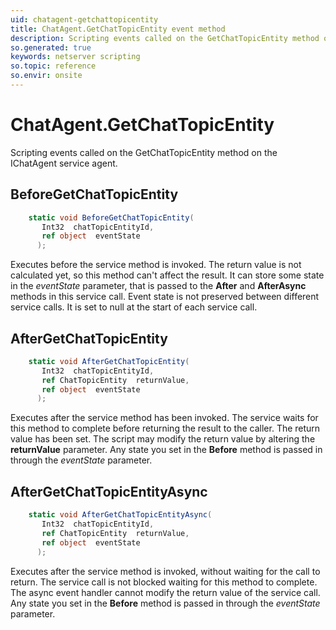 ```yaml
---
uid: chatagent-getchattopicentity
title: ChatAgent.GetChatTopicEntity event method
description: Scripting events called on the GetChatTopicEntity method on the ChatAgent service agent.
so.generated: true
keywords: netserver scripting
so.topic: reference
so.envir: onsite
---
```

# ChatAgent.GetChatTopicEntity

Scripting events called on the <see cref='M:IChatAgent.GetChatTopicEntity'>GetChatTopicEntity</see> method on the <see cref='IChatAgent'>IChatAgent</see>  service agent.

## BeforeGetChatTopicEntity
```cs
    static void BeforeGetChatTopicEntity(
       Int32  chatTopicEntityId,
       ref object  eventState
      );
```
Executes before the service method is invoked.
The return value is not calculated yet, so this method can't affect the result.
It can store some state in the *eventState* parameter, that is passed to the **After** and **AfterAsync** methods in this service call.
Event state is not preserved between different service calls. It is set to null at the start of each service call.
## AfterGetChatTopicEntity
```cs
    static void AfterGetChatTopicEntity(
       Int32  chatTopicEntityId,
       ref ChatTopicEntity  returnValue,
       ref object  eventState
      );
```
Executes after the service method has been invoked. The service waits for this method to complete before returning the result to the caller.
The return value has been set. The script may modify the return value by altering the **returnValue** parameter.
Any state you set in the **Before** method is passed in through the *eventState* parameter.
## AfterGetChatTopicEntityAsync
```cs
    static void AfterGetChatTopicEntityAsync(
       Int32  chatTopicEntityId,
       ref ChatTopicEntity  returnValue,
       ref object  eventState
      );
```
Executes after the service method is invoked, without waiting for the call to return.
The service call is not blocked waiting for this method to complete.
The async event handler cannot modify the return value of the service call.
Any state you set in the **Before** method is passed in through the *eventState* parameter.

